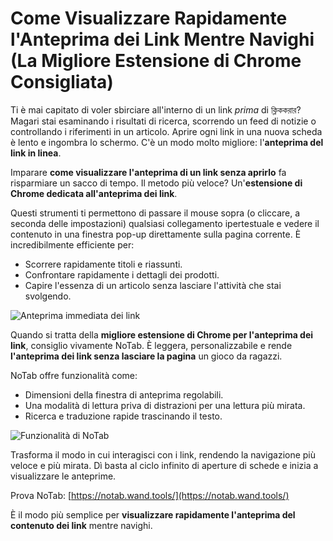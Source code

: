 # Come Visualizzare Rapidamente l'Anteprima dei Link Mentre Navighi (La Migliore Estensione di Chrome Consigliata)

Ti è mai capitato di voler sbirciare all'interno di un link *prima* di ক্লিককরার? Magari stai esaminando i risultati di ricerca, scorrendo un feed di notizie o controllando i riferimenti in un articolo. Aprire ogni link in una nuova scheda è lento e ingombra lo schermo. C'è un modo molto migliore: l'**anteprima del link in linea**.

Imparare **come visualizzare l'anteprima di un link senza aprirlo** fa risparmiare un sacco di tempo. Il metodo più veloce? Un'**estensione di Chrome dedicata all'anteprima dei link**.

Questi strumenti ti permettono di passare il mouse sopra (o cliccare, a seconda delle impostazioni) qualsiasi collegamento ipertestuale e vedere il contenuto in una finestra pop-up direttamente sulla pagina corrente. È incredibilmente efficiente per:
*   Scorrere rapidamente titoli e riassunti.
*   Confrontare rapidamente i dettagli dei prodotti.
*   Capire l'essenza di un articolo senza lasciare l'attività che stai svolgendo.

![Anteprima immediata dei link](images/notab1.png)

Quando si tratta della **migliore estensione di Chrome per l'anteprima dei link**, consiglio vivamente NoTab. È leggera, personalizzabile e rende **l'anteprima dei link senza lasciare la pagina** un gioco da ragazzi.

NoTab offre funzionalità come:
*   Dimensioni della finestra di anteprima regolabili.
*   Una modalità di lettura priva di distrazioni per una lettura più mirata.
*   Ricerca e traduzione rapide trascinando il testo.

![Funzionalità di NoTab](images/notab2.png)

Trasforma il modo in cui interagisci con i link, rendendo la navigazione più veloce e più mirata. Dì basta al ciclo infinito di aperture di schede e inizia a visualizzare le anteprime.

Prova NoTab: [https://notab.wand.tools/](https://notab.wand.tools/)

È il modo più semplice per **visualizzare rapidamente l'anteprima del contenuto dei link** mentre navighi.
